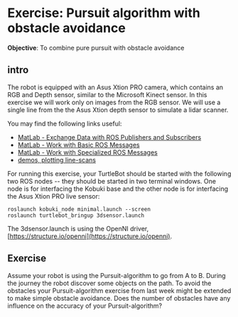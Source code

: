 # Exercise: Pursuit algorithm with obstacle avoidance

**Objective**: To combine pure pursuit with obstacle avoidance

## intro
The robot is equipped with an Asus Xtion PRO camera, which contains an RGB and Depth sensor, similar to the Microsoft Kinect sensor. In this exercise we will work only on images from the RGB sensor.
We will use a single line from the the Asus Xtion depth sensor to simulate a lidar scanner.

You may find the following links useful:
*  [MatLab - Exchange Data with ROS Publishers and Subscribers](https://se.mathworks.com/help/robotics/examples/exchange-data-with-ros-publishers-and-subscribers.html)
*  [MatLab - Work with Basic ROS Messages](https://se.mathworks.com/help/robotics/examples/work-with-basic-ros-messages.html)
*  [MatLab - Work with Specialized ROS Messages](https://se.mathworks.com/help/robotics/examples/work-with-specialized-ros-messages.html)
*  [demos, plotting line-scans](https://github.com/au-mobile-robots/Tutorials/tree/master/laserscan)


For running this exercise, your TurtleBot should be started with the following two ROS nodes -- they should be started in two terminal windows. One node is for interfacing the Kobuki base and the other node is for interfacing the Asus Xtion PRO live sensor:

```
roslaunch kobuki_node minimal.launch --screen
roslaunch turtlebot_bringup 3dsensor.launch
```

The 3dsensor.launch is using the OpenNI driver, [https://structure.io/openni](https://structure.io/openni).



## Exercise
Assume your robot is using the Pursuit-algorithm to go from A to B. During the journey the robot discover some objects on the path. To avoid the obstacles your Pursuit-algorithm exercise from last week might be extended to make simple obstacle avoidance.
Does the number of obstacles have any influence on the accuracy of your Pursuit-algorithm?
